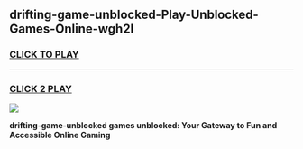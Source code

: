
## drifting-game-unblocked-Play-Unblocked-Games-Online-wgh2l
<h3>
<a href="https://premium76.site?title=drifting-game-unblocked&ref=25A">CLICK TO PLAY</a></h3>
<hr>

<h3>
<a href="https://premium76.site?title=drifting-game-unblocked&ref=25A">CLICK 2 PLAY</a>
  
</h3>

<a href="https://premium76.site?title=drifting-game-unblocked&ref=25A"><img src="https://clearcache.store/games.png"></a>


**drifting-game-unblocked games unblocked: Your Gateway to Fun and Accessible Online Gaming**
